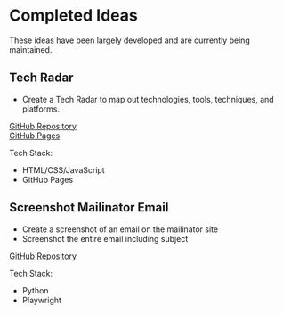 # Completed Ideas

These ideas have been largely developed and are currently being maintained.

## Tech Radar

- Create a Tech Radar to map out technologies, tools, techniques, and platforms.

[GitHub Repository](https://github.com/JackPlowman/tech-radar)<br>
[GitHub Pages](https://jackplowman.github.io/tech-radar/)

Tech Stack:

- HTML/CSS/JavaScript
- GitHub Pages

## Screenshot Mailinator Email

- Create a screenshot of an email on the mailinator site
- Screenshot the entire email including subject

[GitHub Repository](https://github.com/JackPlowman/screenshot_mailinator_email)

Tech Stack:

- Python
- Playwright
